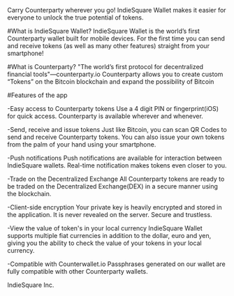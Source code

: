Carry Counterparty wherever you go!
IndieSquare Wallet makes it easier for everyone to unlock the true potential of tokens.

#What is IndieSquare Wallet?
IndieSquare Wallet is the world’s first Counterparty wallet built for mobile devices. 
For the first time you can send and receive tokens (as well as many other features) straight from your smartphone!

#What is Counterparty?
"The world’s first protocol for decentralized financial tools"―counterparty.io
Counterparty allows you to create custom “Tokens” on the Bitcoin blockchain and expand the possibility of Bitcoin

#Features of the app

-Easy access to Counterparty tokens
Use a 4 digit PIN or fingerprint(iOS) for quick access. Counterparty is available wherever and whenever.

-Send, receive and issue tokens
Just like Bitcoin, you can scan QR Codes to send and receive Counterparty tokens. You can also issue your own tokens from the palm of your hand using your smartphone.

-Push notifications
Push notifications are available for interaction between IndieSquare wallets. Real-time notification makes tokens even closer to you.

-Trade on the Decentralized Exchange
All Counterparty tokens are ready to be traded on the Decentralized Exchange(DEX) in a secure manner using the blockchain.

-Client-side encryption
Your private key is heavily encrypted and stored in the application. It is never revealed on the server. Secure and trustless.

-View the value of token's in your local currency
IndieSquare Wallet supports multiple fiat currencies in addition to the dollar, euro and yen, giving you the ability to check the value of your tokens in your local currency.

-Compatible with Counterwallet.io
Passphrases generated on our wallet are fully compatible with other Counterparty wallets.

IndieSquare Inc.

